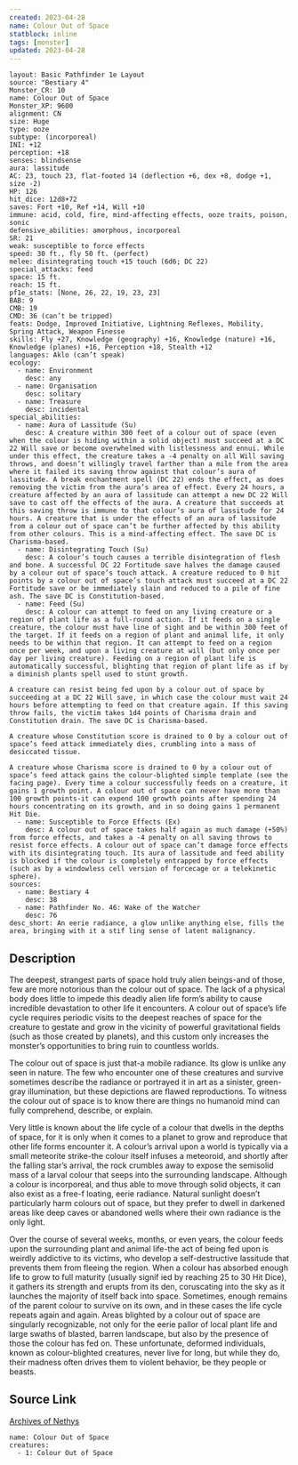 ```yaml
---
created: 2023-04-28
name: Colour Out of Space
statblock: inline
tags: [monster]
updated: 2023-04-28
---
```

```statblock
layout: Basic Pathfinder 1e Layout
source: "Bestiary 4"
Monster_CR: 10
name: Colour Out of Space
Monster_XP: 9600
alignment: CN
size: Huge
type: ooze
subtype: (incorporeal)
INI: +12
perception: +18
senses: blindsense
aura: lassitude
AC: 23, touch 23, flat-footed 14 (deflection +6, dex +8, dodge +1, size -2)
HP: 126
hit_dice: 12d8+72
saves: Fort +10, Ref +14, Will +10
immune: acid, cold, fire, mind-affecting effects, ooze traits, poison, sonic
defensive_abilities: amorphous, incorporeal
SR: 21
weak: susceptible to force effects
speed: 30 ft., fly 50 ft. (perfect)
melee: disintegrating touch +15 touch (6d6; DC 22)
special_attacks: feed
space: 15 ft.
reach: 15 ft.
pf1e_stats: [None, 26, 22, 19, 23, 23]
BAB: 9
CMB: 19
CMD: 36 (can’t be tripped)
feats: Dodge, Improved Initiative, Lightning Reflexes, Mobility, Spring Attack, Weapon Finesse
skills: Fly +27, Knowledge (geography) +16, Knowledge (nature) +16, Knowledge (planes) +16, Perception +18, Stealth +12
languages: Aklo (can’t speak)
ecology:
  - name: Environment
    desc: any
  - name: Organisation
    desc: solitary
  - name: Treasure
    desc: incidental
special_abilities:
  - name: Aura of Lassitude (Su)
    desc: A creature within 300 feet of a colour out of space (even when the colour is hiding within a solid object) must succeed at a DC 22 Will save or become overwhelmed with listlessness and ennui. While under this effect, the creature takes a -4 penalty on all Will saving throws, and doesn’t willingly travel farther than a mile from the area where it failed its saving throw against that colour’s aura of lassitude. A break enchantment spell (DC 22) ends the effect, as does removing the victim from the aura’s area of effect. Every 24 hours, a creature affected by an aura of lassitude can attempt a new DC 22 Will save to cast off the effects of the aura. A creature that succeeds at this saving throw is immune to that colour’s aura of lassitude for 24 hours. A creature that is under the effects of an aura of lassitude from a colour out of space can’t be further affected by this ability from other colours. This is a mind-affecting effect. The save DC is Charisma-based.
  - name: Disintegrating Touch (Su)
    desc: A colour’s touch causes a terrible disintegration of flesh and bone. A successful DC 22 Fortitude save halves the damage caused by a colour out of space’s touch attack. A creature reduced to 0 hit points by a colour out of space’s touch attack must succeed at a DC 22 Fortitude save or be immediately slain and reduced to a pile of fine ash. The save DC is Constitution-based.
  - name: Feed (Su)
    desc: A colour can attempt to feed on any living creature or a region of plant life as a full-round action. If it feeds on a single creature, the colour must have line of sight and be within 300 feet of the target. If it feeds on a region of plant and animal life, it only needs to be within that region. It can attempt to feed on a region once per week, and upon a living creature at will (but only once per day per living creature). Feeding on a region of plant life is automatically successful, blighting that region of plant life as if by a diminish plants spell used to stunt growth.

A creature can resist being fed upon by a colour out of space by succeeding at a DC 22 Will save, in which case the colour must wait 24 hours before attempting to feed on that creature again. If this saving throw fails, the victim takes 1d4 points of Charisma drain and Constitution drain. The save DC is Charisma-based.

A creature whose Constitution score is drained to 0 by a colour out of space’s feed attack immediately dies, crumbling into a mass of desiccated tissue.

A creature whose Charisma score is drained to 0 by a colour out of space’s feed attack gains the colour-blighted simple template (see the facing page). Every time a colour successfully feeds on a creature, it gains 1 growth point. A colour out of space can never have more than 100 growth points-it can expend 100 growth points after spending 24 hours concentrating on its growth, and in so doing gains 1 permanent Hit Die.
  - name: Susceptible to Force Effects (Ex)
    desc: A colour out of space takes half again as much damage (+50%) from force effects, and takes a -4 penalty on all saving throws to resist force effects. A colour out of space can’t damage force effects with its disintegrating touch. Its aura of lassitude and feed ability is blocked if the colour is completely entrapped by force effects (such as by a windowless cell version of forcecage or a telekinetic sphere).
sources:
  - name: Bestiary 4
    desc: 38
  - name: Pathfinder No. 46: Wake of the Watcher
    desc: 76
desc_short: An eerie radiance, a glow unlike anything else, fills the area, bringing with it a stif ling sense of latent malignancy.
```
## Description
The deepest, strangest parts of space hold truly alien beings-and of those, few are more notorious than the colour out of space. The lack of a physical body does little to impede this deadly alien life form’s ability to cause incredible devastation to other life it encounters. A colour out of space’s life cycle requires periodic visits to the deepest reaches of space for the creature to gestate and grow in the vicinity of powerful gravitational fields (such as those created by planets), and this custom only increases the monster’s opportunities to bring ruin to countless worlds.

The colour out of space is just that-a mobile radiance. Its glow is unlike any seen in nature. The few who encounter one of these creatures and survive sometimes describe the radiance or portrayed it in art as a sinister, green-gray illumination, but these depictions are flawed reproductions. To witness the colour out of space is to know there are things no humanoid mind can fully comprehend, describe, or explain.

Very little is known about the life cycle of a colour that dwells in the depths of space, for it is only when it comes to a planet to grow and reproduce that other life forms encounter it. A colour’s arrival upon a world is typically via a small meteorite strike-the colour itself infuses a meteoroid, and shortly after the falling star’s arrival, the rock crumbles away to expose the semisolid mass of a larval colour that seeps into the surrounding landscape. Although a colour is incorporeal, and thus able to move through solid objects, it can also exist as a free-f loating, eerie radiance. Natural sunlight doesn’t particularly harm colours out of space, but they prefer to dwell in darkened areas like deep caves or abandoned wells where their own radiance is the only light.

Over the course of several weeks, months, or even years, the colour feeds upon the surrounding plant and animal life-the act of being fed upon is weirdly addictive to its victims, who develop a self-destructive lassitude that prevents them from fleeing the region. When a colour has absorbed enough life to grow to full maturity (usually signif ied by reaching 25 to 30 Hit Dice), it gathers its strength and erupts from its den, coruscating into the sky as it launches the majority of itself back into space. Sometimes, enough remains of the parent colour to survive on its own, and in these cases the life cycle repeats again and again. Areas blighted by a colour out of space are singularly recognizable, not only for the eerie pallor of local plant life and large swaths of blasted, barren landscape, but also by the presence of those the colour has fed on. These unfortunate, deformed individuals, known as colour-blighted creatures, never live for long, but while they do, their madness often drives them to violent behavior, be they people or beasts.
## Source Link
[Archives of Nethys](https://aonprd.com/MonsterDisplay.aspx?ItemName=Colour%20Out%20of%20Space)
```encounter-table
name: Colour Out of Space
creatures:
  - 1: Colour Out of Space
```
